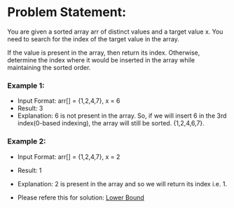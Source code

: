 # Problem Statement: 
You are given a sorted array arr of distinct values and a target value x. You need to search for the index of the target value in the array.

If the value is present in the array, then return its index. Otherwise, determine the index where it would be inserted in the array while maintaining the sorted order.

### Example 1:
- Input Format: arr[] = {1,2,4,7}, x = 6
- Result: 3
- Explanation: 6 is not present in the array. So, if we will insert 6 in the 3rd index(0-based indexing), the array will still be sorted. {1,2,4,6,7}.

### Example 2:
- Input Format: arr[] = {1,2,4,7}, x = 2
- Result: 1
- Explanation: 2 is present in the array and so we will return its index i.e. 1.

- Please refere this for solution:
[Lower Bound](https://github.com/Hardi185/DSAByStrivers/blob/main/Binary%20Search/2.%20Find%20Floor(Lower%20Bound).md)

